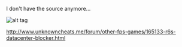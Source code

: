 I don't have the source anymore...

![alt tag](http://s18.postimg.org/6ul2ven21/block.png)

http://www.unknowncheats.me/forum/other-fps-games/165133-r6s-datacenter-blocker.html
